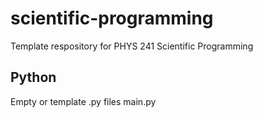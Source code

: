 # scientific-programming
Template respository for PHYS 241 Scientific Programming
## Python
Empty or template .py files
main.py
